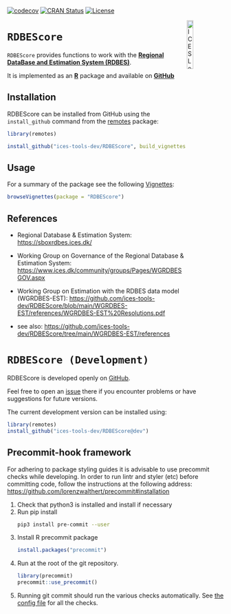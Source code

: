 
[![codecov](https://codecov.io/gh/ices-tools-prod/RDBEScore/branch/master/graph/badge.svg)](https://codecov.io/gh/ices-tools-prod/RDBEScore)
[![CRAN Status](http://www.r-pkg.org/badges/version/RDBEScore)](https://cran.r-project.org/package=RDBEScore)
[![License](https://img.shields.io/badge/license-GPL%20(%3E%3D%202)-blue.svg)](https://www.gnu.org/licenses/gpl-3.0.en.html)
<!--
[![GitHub release](https://img.shields.io/github/release/ices-tools-prod/RDBEScore.svg?maxAge=2592001)]()
[![CRAN Monthly](http://cranlogs.r-pkg.org/badges/RDBEScore)](https://cran.r-project.org/package=RDBEScore)
[![CRAN Total](http://cranlogs.r-pkg.org/badges/grand-total/RDBEScore)](https://cran.r-project.org/package=RDBEScore)
-->

[<img align="right" alt="ICES Logo" width="17%" height="17%" src="http://ices.dk/_layouts/15/1033/images/icesimg/iceslogo.png">](http://ices.dk)

`RDBEScore`
=========

`RDBEScore` provides functions to work with the [**Regional DataBase and Estimation System (RDBES)**](https://sboxrdbes.ices.dk/#/).

It is implemented as an [**R**](https://www.r-project.org) package and
available on <!-- [CRAN](https://cran.r-project.org/package=RDBEScore) --> 
[**GitHub**](https://github.com/ices-tools-dev/RDBEScore)

Installation
------------

<!--
RDBEScore can be installed from CRAN using the `install.packages` command:

```R
install.packages("RDBEScore")

```
-->

RDBEScore can be installed from GitHub using the `install_github`
command from the [remotes](https://remotes.r-lib.org/) package:

```R
library(remotes)

install_github("ices-tools-dev/RDBEScore", build_vignettes = TRUE)
```


Usage
-----

For a summary of the package see the following [Vignettes]():

```R
browseVignettes(package = "RDBEScore")
```

References
----------

* Regional Database & Estimation System:
https://sboxrdbes.ices.dk/

* Working Group on Governance of the Regional Database & Estimation System:
https://www.ices.dk/community/groups/Pages/WGRDBESGOV.aspx

* Working Group on Estimation with the RDBES data model (WGRDBES-EST):
https://github.com/ices-tools-dev/RDBEScore/blob/main/WGRDBES-EST/references/WGRDBES-EST%20Resolutions.pdf

* see also: https://github.com/ices-tools-dev/RDBEScore/tree/main/WGRDBES-EST/references

`RDBEScore (Development)`
=========

RDBEScore is developed openly on
[GitHub](https://github.com/ices-tools-dev/RDBEScore).

Feel free to open an
[issue](https://github.com/ices-tools-dev/RDBEScore/issues) there if you
encounter problems or have suggestions for future versions.

The current development version can be installed using:

```R
library(remotes)
install_github("ices-tools-dev/RDBEScore@dev")
```
## Precommit-hook framework

For adhering to package styling guides it is advisable to use precommit checks while developing.
In order to run lintr and styler (etc) before committing code, follow the instructions at the following address: https://github.com/lorenzwalthert/precommit#installation

1. Check that python3 is installed and install if necessary
2. Run pip install
   ```bash
   pip3 install pre-commit --user
   ```
3. Install R precommit package
   ```r
   install.packages("precommit")
   ```
4. Run at the root of the git repository.
   ```r
   library(precommit)
   precommit::use_precommit()
   ```
5. Running git commit should run the various checks automatically. See [the config file](.pre-commit-config.yaml) for all the checks.


